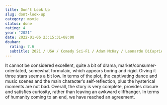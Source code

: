 ```yaml
---
title: Don't Look Up
slug: dont-look-up
category: movie
status: done
rating: 4
year: "2021"
date: 2022-01-06 23:15:31+08:00
douban:
  rating: 7.6
  subtitle: 2021 / USA / Comedy Sci-Fi / Adam McKay / Leonardo DiCaprio Jennifer Lawrence
---
```


It cannot be considered excellent, quite a bit of drama, market/consumer-orientated, somewhat formulaic, which appears boring and rigid. Giving it three stars seems a bit low. In terms of the plot, the captivating dance and music scenes and the main character’s self-reflection, plus the hysterical moments are not bad. Overall, the story is very complete, provides closure and satisfies curiosity, rather than leaving an awkward cliffhanger. In terms of humanity coming to an end, we have reached an agreement.
